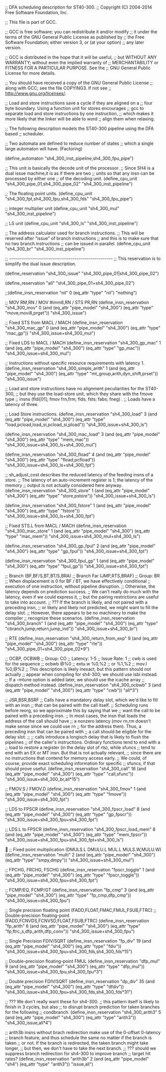 ;; DFA scheduling description for ST40-300.
;; Copyright (C) 2004-2014 Free Software Foundation, Inc.

;; This file is part of GCC.

;; GCC is free software; you can redistribute it and/or modify
;; it under the terms of the GNU General Public License as published by
;; the Free Software Foundation; either version 3, or (at your option)
;; any later version.

;; GCC is distributed in the hope that it will be useful,
;; but WITHOUT ANY WARRANTY; without even the implied warranty of
;; MERCHANTABILITY or FITNESS FOR A PARTICULAR PURPOSE.  See the
;; GNU General Public License for more details.

;; You should have received a copy of the GNU General Public License
;; along with GCC; see the file COPYING3.  If not see
;; <http://www.gnu.org/licenses/>.

;; Load and store instructions save a cycle if they are aligned on a
;; four byte boundary.  Using a function unit for stores encourages
;; gcc to separate load and store instructions by one instruction,
;; which makes it more likely that the linker will be able to word
;; align them when relaxing.

;; The following description models the ST40-300 pipeline using the DFA based
;; scheduler.

;; Two automata are defined to reduce number of states
;; which a single large automaton will have. (Factoring)

(define_automaton "sh4_300_inst_pipeline,sh4_300_fpu_pipe")

;; This unit is basically the decode unit of the processor.
;; Since SH4 is a dual issue machine,it is as if there are two
;; units so that any insn can be processed by either one
;; of the decoding unit.
(define_cpu_unit "sh4_300_pipe_01,sh4_300_pipe_02" "sh4_300_inst_pipeline")

;; The floating point units.
(define_cpu_unit "sh4_300_fpt,sh4_300_fpu,sh4_300_fds" "sh4_300_fpu_pipe")

;; integer multiplier unit
(define_cpu_unit "sh4_300_mul" "sh4_300_inst_pipeline")

;; LS unit
(define_cpu_unit "sh4_300_ls" "sh4_300_inst_pipeline")

;; The address calculator used for branch instructions.
;; This will be reserved after "issue" of branch instructions
;; and this is to make sure that no two branch instructions
;; can be issued in parallel.
(define_cpu_unit "sh4_300_br" "sh4_300_inst_pipeline")

;; ----------------------------------------------------
;; This reservation is to simplify the dual issue description.

(define_reservation  "sh4_300_issue"  "sh4_300_pipe_01|sh4_300_pipe_02")

(define_reservation "all" "sh4_300_pipe_01+sh4_300_pipe_02")

;;(define_insn_reservation "nil" 0 (eq_attr "type" "nil") "nothing")

;; MOV RM,RN / MOV #imm8,RN / STS PR,RN
(define_insn_reservation "sh4_300_mov" 0
  (and (eq_attr "pipe_model" "sh4_300")
       (eq_attr "type" "move,movi8,prget"))
  "sh4_300_issue")

;; Fixed STS from MACL / MACH
(define_insn_reservation "sh4_300_mac_gp" 0
  (and (eq_attr "pipe_model" "sh4_300")
       (eq_attr "type" "mac_gp"))
  "sh4_300_issue+sh4_300_mul")

;; Fixed LDS to MACL / MACH
(define_insn_reservation "sh4_300_gp_mac" 1
  (and (eq_attr "pipe_model" "sh4_300")
       (eq_attr "type" "gp_mac"))
  "sh4_300_issue+sh4_300_mul")

;; Instructions without specific resource requirements with latency 1.
(define_insn_reservation "sh4_300_simple_arith" 1
  (and (eq_attr "pipe_model" "sh4_300")
       (eq_attr "type" "mt_group,arith,dyn_shift,prset"))
  "sh4_300_issue")

;; Load and store instructions have no alignment peculiarities for the ST40-300,
;; but they use the load-store unit, which they share with the fmove type
;; insns (fldi[01]; fmov frn,frm; flds; fsts; fabs; fneg) .
;; Loads have a latency of three.

;; Load Store instructions.
(define_insn_reservation "sh4_300_load" 3
  (and (eq_attr "pipe_model" "sh4_300")
       (eq_attr "type" "load,pcload,load_si,pcload_si,pload"))
  "sh4_300_issue+sh4_300_ls")

(define_insn_reservation "sh4_300_mac_load" 3
  (and (eq_attr "pipe_model" "sh4_300")
       (eq_attr "type" "mem_mac"))
  "sh4_300_issue+sh4_300_ls+sh4_300_mul")

(define_insn_reservation "sh4_300_fload" 4
  (and (eq_attr "pipe_model" "sh4_300")
       (eq_attr "type" "fload,pcfload"))
  "sh4_300_issue+sh4_300_ls+sh4_300_fpt")

;; sh_adjust_cost describes the reduced latency of the feeding insns of a store.
;; The latency of an auto-increment register is 1; the latency of the memory
;; output is not actually considered here anyway.
(define_insn_reservation "sh4_300_store" 1
  (and (eq_attr "pipe_model" "sh4_300")
       (eq_attr "type" "store,pstore"))
  "sh4_300_issue+sh4_300_ls")

(define_insn_reservation "sh4_300_fstore" 1
  (and (eq_attr "pipe_model" "sh4_300")
       (eq_attr "type" "fstore"))
  "sh4_300_issue+sh4_300_ls+sh4_300_fpt")

;; Fixed STS.L from MACL / MACH
(define_insn_reservation "sh4_300_mac_store" 1
  (and (eq_attr "pipe_model" "sh4_300")
       (eq_attr "type" "mac_mem"))
  "sh4_300_issue+sh4_300_mul+sh4_300_ls")

(define_insn_reservation "sh4_300_gp_fpul" 2
  (and (eq_attr "pipe_model" "sh4_300")
       (eq_attr "type" "gp_fpul"))
  "sh4_300_issue+sh4_300_fpt")

(define_insn_reservation "sh4_300_fpul_gp" 1
  (and (eq_attr "pipe_model" "sh4_300")
       (eq_attr "type" "fpul_gp"))
  "sh4_300_issue+sh4_300_fpt")

;; Branch (BF,BF/S,BT,BT/S,BRA)
;; Branch Far (JMP,RTS,BRAF)
;; Group:	BR
;; When displacement is 0 for BF / BT, we have effectively conditional
;; execution of one instruction, without pipeline disruption.
;; Otherwise, the latency depends on prediction success.
;; We can't really do much with the latency, even if we could express it,
;; but the pairing restrictions are useful to take into account.
;; ??? If the branch is likely, and not paired with a preceding insn,
;; or likely and likely not predicted, we might want to fill the delay slot.
;; However, there appears to be no machinery to make the compiler
;; recognize these scenarios.
(define_insn_reservation "sh4_300_branch"  1
  (and (eq_attr "pipe_model" "sh4_300")
       (eq_attr "type" "cbranch,jump,return,jump_ind"))
  "sh4_300_issue+sh4_300_br")

;; RTE
(define_insn_reservation "sh4_300_return_from_exp" 9
  (and (eq_attr "pipe_model" "sh4_300")
       (eq_attr "type" "rte"))
  "sh4_300_pipe_01+sh4_300_pipe_02*9")

;; OCBP, OCBWB
;; Group:	CO
;; Latency: 	1-5
;; Issue Rate: 	1
;; cwb is used for the sequence
;;	ocbwb  @%0
;;	extu.w %0,%2
;;	or     %1,%2
;;	mov.l  %0,@%2
;; This description is likely inexact, but this pattern should not actually
;; appear when compiling for sh4-300; we should use isbi instead.
;; If a -mtune option is added later, we should use the icache array
;; dispatch method instead.
(define_insn_reservation "sh4_300_ocbwb"  3
  (and (eq_attr "pipe_model" "sh4_300")
       (eq_attr "type" "cwb"))
  "all*3")

;; JSR,BSR,BSRF
;; Calls have a mandatory delay slot, which we'd like to fill with an insn
;; that can be paired with the call itself.
;; Scheduling runs before reorg, so we approximate this by saying that we
;; want the call to be paired with a preceding insn.
;; In most cases, the insn that loads the address of the call should have
;; a nonzero latency (mov rn,rm doesn't make sense since we could use rn
;; for the address then).  Thus, a preceding insn that can be paired with
;; a call should be eligible for the delay slot.
;;
;; calls introduce a longisch delay that is likely to flush the pipelines
;; of the caller's instructions.  Ordinary functions tend to end with a
;; load to restore a register (in the delay slot of rts), while sfuncs
;; tend to end with an EX or MT insn.  But that is not actually relevant,
;; since there are no instructions that contend for memory access early.
;; We could, of course, provide exact scheduling information for specific
;; sfuncs, if that should prove useful.
(define_insn_reservation "sh4_300_call" 16
  (and (eq_attr "pipe_model" "sh4_300")
       (eq_attr "type" "call,sfunc"))
  "sh4_300_issue+sh4_300_br,all*15")

;; FMOV.S / FMOV.D
(define_insn_reservation "sh4_300_fmov" 1
  (and (eq_attr "pipe_model" "sh4_300")
       (eq_attr "type" "fmove"))
  "sh4_300_issue+sh4_300_fpt")

;; LDS to FPSCR
(define_insn_reservation "sh4_300_fpscr_load" 8
  (and (eq_attr "pipe_model" "sh4_300")
       (eq_attr "type" "gp_fpscr"))
  "sh4_300_issue+sh4_300_fpu+sh4_300_fpt")

;; LDS.L to FPSCR
(define_insn_reservation "sh4_300_fpscr_load_mem" 8
  (and (eq_attr "pipe_model" "sh4_300")
       (eq_attr "type"  "mem_fpscr"))
  "sh4_300_issue+sh4_300_fpu+sh4_300_fpt+sh4_300_ls")


;; Fixed point multiplication (DMULS.L DMULU.L MUL.L MULS.W,MULU.W)
(define_insn_reservation "multi" 2
  (and (eq_attr "pipe_model" "sh4_300")
       (eq_attr "type" "smpy,dmpy"))
  "sh4_300_issue+sh4_300_mul")

;; FPCHG, FRCHG, FSCHG
(define_insn_reservation "fpscr_toggle"  1
  (and (eq_attr "pipe_model" "sh4_300")
       (eq_attr "type" "fpscr_toggle"))
  "sh4_300_issue+sh4_300_fpu+sh4_300_fpt")

;; FCMP/EQ, FCMP/GT
(define_insn_reservation "fp_cmp"  3
  (and (eq_attr "pipe_model" "sh4_300")
       (eq_attr "type" "fp_cmp,dfp_cmp"))
  "sh4_300_issue+sh4_300_fpu")

;; Single precision floating point (FADD,FLOAT,FMAC,FMUL,FSUB,FTRC)
;; Double-precision floating-point (FADD,FCNVDS,FCNVSD,FLOAT,FSUB,FTRC)
(define_insn_reservation "fp_arith"  6
  (and (eq_attr "pipe_model" "sh4_300")
       (eq_attr "type" "fp,ftrc_s,dfp_arith,dfp_conv"))
  "sh4_300_issue+sh4_300_fpu")

;; Single Precision FDIV/SQRT
(define_insn_reservation "fp_div" 19
  (and (eq_attr "pipe_model" "sh4_300")
       (eq_attr "type" "fdiv"))
  "sh4_300_issue+sh4_300_fpu+sh4_300_fds,sh4_300_fds*15")

;; Double-precision floating-point FMUL
(define_insn_reservation "dfp_mul" 9
  (and (eq_attr "pipe_model" "sh4_300")
       (eq_attr "type" "dfp_mul"))
  "sh4_300_issue+sh4_300_fpu,sh4_300_fpu*3")

;; Double precision FDIV/SQRT
(define_insn_reservation "dp_div" 35
  (and (eq_attr "pipe_model" "sh4_300")
       (eq_attr "type" "dfdiv"))
  "sh4_300_issue+sh4_300_fpu+sh4_300_fds,sh4_300_fds*31")

;; ??? We don't really want these for sh4-300.
;; this pattern itself is likely to finish in 3 cycles, but also
;; to disrupt branch prediction for taken branches for the following
;; condbranch.
(define_insn_reservation "sh4_300_arith3" 5
  (and (eq_attr "pipe_model" "sh4_300")
       (eq_attr "type" "arith3"))
  "sh4_300_issue,all*4")

;; arith3b insns without brach redirection make use of the 0-offset 0-latency
;; branch feature, and thus schedule the same no matter if the branch is taken
;; or not.  If the branch is redirected, the taken branch might take longer,
;; but then, we don't have to take the next branch.
;; ??? should we suppress branch redirection for sh4-300 to improve branch
;; target hit rates?
(define_insn_reservation "arith3b" 2
  (and (eq_attr "pipe_model" "sh4")
       (eq_attr "type" "arith3"))
  "issue,all")
